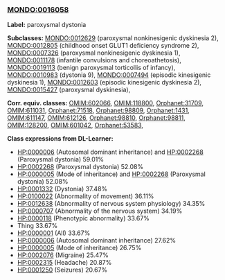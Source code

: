 
### [MONDO:0016058](http://purl.obolibrary.org/obo/MONDO_0016058)
**Label:** paroxysmal dystonia

**Subclasses:** [MONDO:0012629](http://purl.obolibrary.org/obo/MONDO_0012629) (paroxysmal nonkinesigenic dyskinesia 2), [MONDO:0012805](http://purl.obolibrary.org/obo/MONDO_0012805) (childhood onset GLUT1 deficiency syndrome 2), [MONDO:0007326](http://purl.obolibrary.org/obo/MONDO_0007326) (paroxysmal nonkinesigenic dyskinesia 1), [MONDO:0011178](http://purl.obolibrary.org/obo/MONDO_0011178) (infantile convulsions and choreoathetosis), [MONDO:0019113](http://purl.obolibrary.org/obo/MONDO_0019113) (benign paroxysmal torticollis of infancy), [MONDO:0010983](http://purl.obolibrary.org/obo/MONDO_0010983) (dystonia 9), [MONDO:0007494](http://purl.obolibrary.org/obo/MONDO_0007494) (episodic kinesigenic dyskinesia 1), [MONDO:0012603](http://purl.obolibrary.org/obo/MONDO_0012603) (episodic kinesigenic dyskinesia 2), [MONDO:0015427](http://purl.obolibrary.org/obo/MONDO_0015427) (paroxysmal dyskinesia), 

**Corr. equiv. classes:** [OMIM:602066](http://purl.obolibrary.org/obo/OMIM_602066), [OMIM:118800](http://purl.obolibrary.org/obo/OMIM_118800), [Orphanet:31709](http://www.orpha.net/ORDO/Orphanet_31709), [OMIM:611031](http://purl.obolibrary.org/obo/OMIM_611031), [Orphanet:71518](http://www.orpha.net/ORDO/Orphanet_71518), [Orphanet:98809](http://www.orpha.net/ORDO/Orphanet_98809), [Orphanet:1431](http://www.orpha.net/ORDO/Orphanet_1431), [OMIM:611147](http://purl.obolibrary.org/obo/OMIM_611147), [OMIM:612126](http://purl.obolibrary.org/obo/OMIM_612126), [Orphanet:98810](http://www.orpha.net/ORDO/Orphanet_98810), [Orphanet:98811](http://www.orpha.net/ORDO/Orphanet_98811), [OMIM:128200](http://purl.obolibrary.org/obo/OMIM_128200), [OMIM:601042](http://purl.obolibrary.org/obo/OMIM_601042), [Orphanet:53583](http://www.orpha.net/ORDO/Orphanet_53583), 

**Class expressions from DL-Learner:**

- [HP:0000006](http://purl.obolibrary.org/obo/HP_0000006) (Autosomal dominant inheritance) and [HP:0002268](http://purl.obolibrary.org/obo/HP_0002268) (Paroxysmal dystonia) 59.01%
- [HP:0002268](http://purl.obolibrary.org/obo/HP_0002268) (Paroxysmal dystonia) 52.08%
- [HP:0000005](http://purl.obolibrary.org/obo/HP_0000005) (Mode of inheritance) and [HP:0002268](http://purl.obolibrary.org/obo/HP_0002268) (Paroxysmal dystonia) 52.08%
- [HP:0001332](http://purl.obolibrary.org/obo/HP_0001332) (Dystonia) 37.48%
- [HP:0100022](http://purl.obolibrary.org/obo/HP_0100022) (Abnormality of movement) 36.11%
- [HP:0012638](http://purl.obolibrary.org/obo/HP_0012638) (Abnormality of nervous system physiology) 34.35%
- [HP:0000707](http://purl.obolibrary.org/obo/HP_0000707) (Abnormality of the nervous system) 34.19%
- [HP:0000118](http://purl.obolibrary.org/obo/HP_0000118) (Phenotypic abnormality) 33.67%
- Thing 33.67%
- [HP:0000001](http://purl.obolibrary.org/obo/HP_0000001) (All) 33.67%
- [HP:0000006](http://purl.obolibrary.org/obo/HP_0000006) (Autosomal dominant inheritance) 27.62%
- [HP:0000005](http://purl.obolibrary.org/obo/HP_0000005) (Mode of inheritance) 26.75%
- [HP:0002076](http://purl.obolibrary.org/obo/HP_0002076) (Migraine) 25.47%
- [HP:0002315](http://purl.obolibrary.org/obo/HP_0002315) (Headache) 20.87%
- [HP:0001250](http://purl.obolibrary.org/obo/HP_0001250) (Seizures) 20.67%


